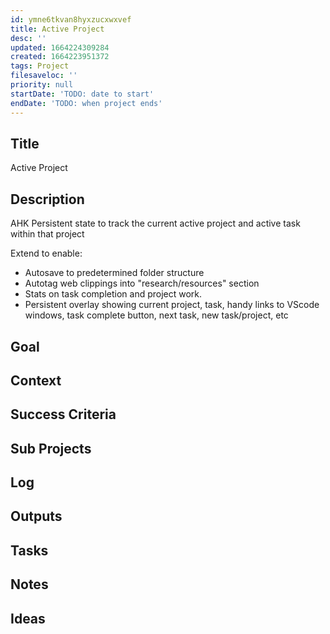 ```yaml
---
id: ymne6tkvan8hyxzucxwxvef
title: Active Project
desc: ''
updated: 1664224309284
created: 1664223951372
tags: Project
filesaveloc: ''
priority: null
startDate: 'TODO: date to start'
endDate: 'TODO: when project ends'
---
```



## Title
Active Project

## Description
AHK Persistent state to track the current active project and active task within that project

Extend to enable:
- Autosave to predetermined folder structure
- Autotag web clippings into "research/resources" section
- Stats on task completion and project work. 
- Persistent overlay showing current project, task, handy links to VScode windows, task complete button, next task, new task/project, etc

## Goal
<!-- What are you trying to accomplish -->

## Context
<!-- Related Projects - Ideally build this into an automated "what's this building on/leading to" filler spot -->

## Success Criteria
<!-- milestones for this project -->

## Sub Projects
<!-- For larger projects, list out sub projects related-->

## Log
<!-- For longer projects, keep a rough log of major events-->

## Outputs
<!-- any outputs that were generated from this project. eg. slides, videos, etc-->

<!-- Everything below this line is work needed to achieve the stated goal-->

## Tasks
<!-- use this space to track current tasks. alternatively, you can also link to your daily journal note -->

## Notes
<!-- use this space for arbitrary notes -->

## Ideas
<!-- relevant thoughts, ideas, or resources -->


